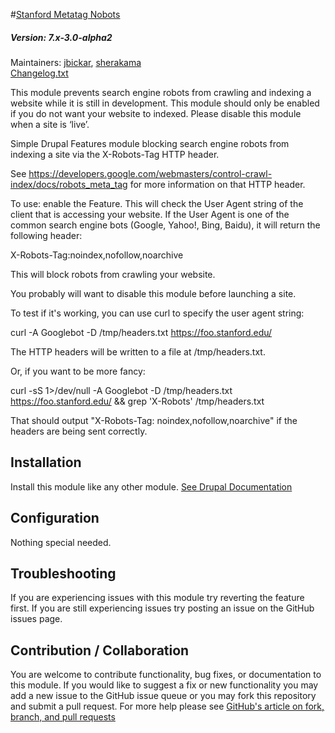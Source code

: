 #[Stanford Metatag Nobots](https://github.com/SU-SWS/stanford_metatag_nobots)
##### Version: 7.x-3.0-alpha2

Maintainers: [jbickar](https://github.com/jbickar), [sherakama](https://github.com/sherakama)   
[Changelog.txt](CHANGELOG.txt)

This module prevents search engine robots from crawling and indexing a website while it is still in development. This module should only be enabled if you do not want your website to indexed. Please disable this module when a site is ‘live’.

Simple Drupal Features module blocking search engine robots from indexing a site
via the X-Robots-Tag HTTP header.

See https://developers.google.com/webmasters/control-crawl-index/docs/robots_meta_tag
for more information on that HTTP header.

To use: enable the Feature. This will check the User Agent string of the client
that is accessing your website. If the User Agent is one of the common search engine 
bots (Google, Yahoo!, Bing, Baidu), it will return the following header:

X-Robots-Tag:noindex,nofollow,noarchive

This will block robots from crawling your website.

You probably will want to disable this module before launching a site.

To test if it's working, you can use curl to specify the user agent string:

curl -A Googlebot -D /tmp/headers.txt https://foo.stanford.edu/

The HTTP headers will be written to a file at /tmp/headers.txt.

Or, if you want to be more fancy:

curl -sS 1>/dev/null -A Googlebot -D /tmp/headers.txt https://foo.stanford.edu/ && grep 'X-Robots' /tmp/headers.txt

That should output "X-Robots-Tag: noindex,nofollow,noarchive" if the headers are being sent correctly.


Installation
---

Install this module like any other module. [See Drupal Documentation](https://drupal.org/documentation/install/modules-themes/modules-7)

Configuration
---

Nothing special needed.

Troubleshooting
---

If you are experiencing issues with this module try reverting the feature first. If you are still experiencing issues try posting an issue on the GitHub issues page.

Contribution / Collaboration
---

You are welcome to contribute functionality, bug fixes, or documentation to this module. If you would like to suggest a fix or new functionality you may add a new issue to the GitHub issue queue or you may fork this repository and submit a pull request. For more help please see [GitHub's article on fork, branch, and pull requests](https://help.github.com/articles/using-pull-requests)
